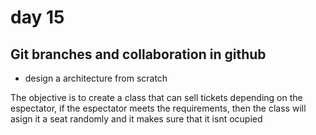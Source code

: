 # day 15

## Git branches and collaboration in github

- design a architecture from scratch

The objective is to create a class that can sell tickets depending on the espectator, if the espectator meets the requirements, then the class will asign it a seat randomly and it makes sure that it isnt ocupied
